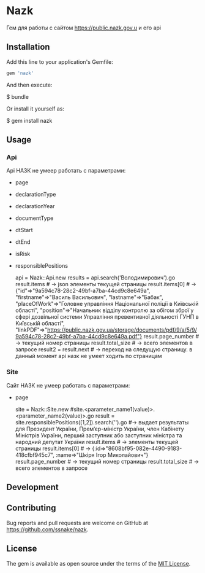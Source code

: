 # Nazk

Гем для работы с сайтом https://public.nazk.gov.u и его api 

## Installation

Add this line to your application's Gemfile:

```ruby
gem 'nazk'
```

And then execute:

   $ bundle

Or install it yourself as:

   $ gem install nazk


## Usage

### Api

Api НАЗК не умеер работать с параметрами:

* page
* declarationType
* declarationYear
* documentType
* dtStart
* dtEnd
* isRisk
* responsiblePositions

	api = Nazk::Api.new
	results = api.search('Володимирович').go
	result.items # -> json элементы текущей страницы
	result.items[0] # -> {"id"=>"9a594c78-28c2-49bf-a7ba-44cd9c8e649a", "firstname"=>"Василь Васильович", "lastname"=>"Бабак", "placeOfWork"=>"Головне управління Національної поліції в Київській області", "position"=>"Начальник відділу контролю за обігом зброї у сфері дозвільної системи Управління превентивної діяльності ГУНП в Київській області", "linkPDF"=>"https://public.nazk.gov.ua/storage/documents/pdf/9/a/5/9/9a594c78-28c2-49bf-a7ba-44cd9c8e649a.pdf"}
	result.page_number # -> текущий номер страницы
	result.total_size # -> всего элементов в запросе
	result2 = result.next # -> переход на следущую страницу. в данный момент api назк не умеет ходить по страницам



### Site

Сайт  НАЗК не умеер работать с параметрами:

* page

	site = Nazk::Site.new
	#site.<parameter_name1(value)>.<parameter_name2(value)>.go
	result = site.responsiblePositions([1,2]).search('').go #-> выдает результаты для Президент України, Прем’єр-міністр України, член Кабінету Міністрів України, перший заступник або заступник міністра та народний депутат України
	result.items # -> элементы текущей страницы
	result.items[0] # -> {:id=>"8608bf95-082e-4490-9183-418cfbf945c7", :name=>"Шкіря Ігор Миколайович"}
	result.page_number # -> текущий номер страницы
	result.total_size # -> всего элементов в запросе
	
## Development


## Contributing

Bug reports and pull requests are welcome on GitHub at https://github.com/ssnake/nazk.


## License

The gem is available as open source under the terms of the [MIT License](http://opensource.org/licenses/MIT).

